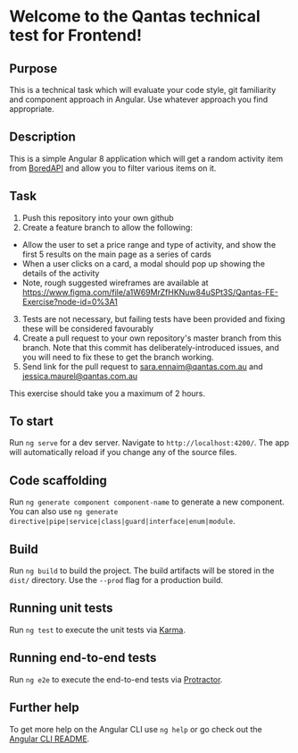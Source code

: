 # Welcome to the Qantas technical test for Frontend!

## Purpose

This is a technical task which will evaluate your code style, git familiarity and component approach in Angular. Use whatever approach you find appropriate.

## Description

This is a simple Angular 8 application which will get a random activity item from [BoredAPI](https://www.boredapi.com/) and allow you to filter various items on it. 

## Task

1. Push this repository into your own github
2. Create a feature branch to allow the following:
- Allow the user to set a price range and type of activity, and show the first 5 results on the main page as a series of cards
- When a user clicks on a card, a modal should pop up showing the details of the activity
- Note, rough suggested wireframes are available at https://www.figma.com/file/a1W69MrZfHKNuw84uSPt3S/Qantas-FE-Exercise?node-id=0%3A1
3. Tests are not necessary, but failing tests have been provided and fixing these will be considered favourably
4. Create a pull request to your own repository's master branch from this branch. Note that this commit has deliberately-introduced issues, and you will need to fix these to get the branch working.
5. Send link for the pull request to sara.ennaim@qantas.com.au and jessica.maurel@qantas.com.au

This exercise should take you a maximum of 2 hours.

## To start

Run `ng serve` for a dev server. Navigate to `http://localhost:4200/`. The app will automatically reload if you change any of the source files.

## Code scaffolding

Run `ng generate component component-name` to generate a new component. You can also use `ng generate directive|pipe|service|class|guard|interface|enum|module`.

## Build

Run `ng build` to build the project. The build artifacts will be stored in the `dist/` directory. Use the `--prod` flag for a production build.

## Running unit tests

Run `ng test` to execute the unit tests via [Karma](https://karma-runner.github.io).

## Running end-to-end tests

Run `ng e2e` to execute the end-to-end tests via [Protractor](http://www.protractortest.org/).

## Further help

To get more help on the Angular CLI use `ng help` or go check out the [Angular CLI README](https://github.com/angular/angular-cli/blob/master/README.md).
